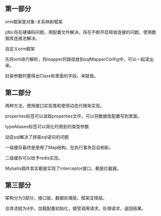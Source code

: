 ## 第一部分

orm框架是对象-关系映射框架

jdbc存在硬编码问题，用配置文件解决，存在不断开启释放连接的问题，使用数据库连接池解决。

自定义orm框架

先将xml进行解析，将mapper的路径放到sqlMapperConfig中，可以一起读出来。

封装参数时要得出Class和里面的字段，来赋值。

## 第二部分

两种方法，使用接口实现类和使用动态代理来实现。

properties标签可以读取properties文件，可以将数据库配置写到里面。

typeAliases标签可以简化时用到的类型参数

动态sql解决了拼装sql语句的问题

一级缓存最终是使用了Map结构，在执行事务后会刷新。

二级缓存可以给予redis实现。

Mybatis插件其实都是实现了interceptor接口，都是拦截器。

## 第三部分

架构分为3部分，接口层，数据处理层，框架支撑层。

总体流程为4步。加载配置初始化，接受调用请求，处理请求，返回结果。